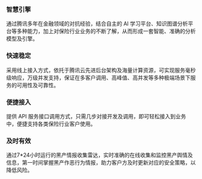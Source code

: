 ### 智慧引擎
通过腾讯多年在金融领域的对抗经验，结合自主的 AI 学习平台、知识图谱分析平台等多种能力，加上对保险行业业务的不断了解，从而形成一套智能、准确的分析模型及引擎。
### 快速稳定
采用线上接入方式，依托于腾讯云先进后台架构及海量计算资源，可实现服务毫秒级响应，万级并发支持，保证在多客户调用、高峰值、高并发等多种极端场景下服务的可用性及可靠性。
### 便捷接入
提供 API 服务接口调用方式，只需几步对接开发及调用，即可轻松接入到业务中，便捷支持各类保险行业客户使用。
### 及时有效
通过7*24小时运行的黑产情报收集雷达，实时准确的在线收集和监控黑产舆情及信息，第一时间掌握黑产作恶行为情报，助力客户方及时更新对应的安全策略，以降低风险。
